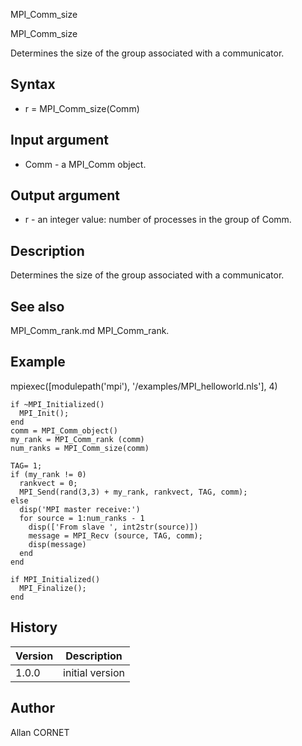 



MPI_Comm_size


MPI_Comm_size

Determines the size of the group associated with a communicator.

## Syntax

- r = MPI_Comm_size(Comm)

## Input argument

 - Comm - a MPI_Comm object.

## Output argument

 - r - an integer value: number of processes in the group of Comm.

## Description


  <p>Determines the size of the group associated with a communicator.</p>


## See also

MPI_Comm_rank.md MPI_Comm_rank.
## Example

mpiexec([modulepath('mpi'), '/examples/MPI_helloworld.nls'], 4)
```Nelson
if ~MPI_Initialized()
  MPI_Init();
end
comm = MPI_Comm_object()
my_rank = MPI_Comm_rank (comm)
num_ranks = MPI_Comm_size(comm)

TAG= 1;
if (my_rank != 0)
  rankvect = 0;
  MPI_Send(rand(3,3) + my_rank, rankvect, TAG, comm);
else
  disp('MPI master receive:')
  for source = 1:num_ranks - 1
    disp(['From slave ', int2str(source)])
    message = MPI_Recv (source, TAG, comm);
    disp(message)
  end
end

if MPI_Initialized()
  MPI_Finalize();
end
```

## History

|Version|Description|
|------|------|
|1.0.0|initial version|


## Author

Allan CORNET



